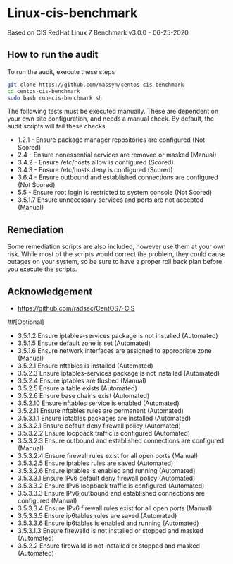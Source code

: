 # Linux-cis-benchmark
Based on CIS RedHat Linux 7 Benchmark v3.0.0 - 06-25-2020

## How to run the audit
To run the audit, execute these steps

```bash
git clone https://github.com/massyn/centos-cis-benchmark
cd centos-cis-benchmark
sudo bash run-cis-benchmark.sh
```
The following tests must be executed manually.  These are dependent on your own site configuration, and needs a manual check.  By default, the audit scripts will fail these checks.

* 1.2.1 - Ensure package manager repositories are configured (Not Scored)
* 2.4   - Ensure nonessential services are removed or masked (Manual)
* 3.4.2 - Ensure /etc/hosts.allow is configured (Scored)
* 3.4.3 - Ensure /etc/hosts.deny is configured (Scored)
* 3.6.4 - Ensure outbound and established connections are configured (Not Scored)
* 5.5   - Ensure root login is restricted to system console (Not Scored)
* 3.5.1.7 Ensure unnecessary services and ports are not accepted (Manual)

## Remediation
Some remediation scripts are also included, however use them at your own risk.  While most of the scripts would correct the problem, they could cause outages on your system, so be sure to have a proper roll back plan before you execute the scripts.

## Acknowledgement
* https://github.com/radsec/CentOS7-CIS

##[Optional]
* 3.5.1.2 Ensure iptables-services package is not installed (Automated)
* 3.5.1.5 Ensure default zone is set (Automated)
* 3.5.1.6 Ensure network interfaces are assigned to appropriate zone (Manual)
* 3.5.2.1 Ensure nftables is installed (Automated)
* 3.5.2.3 Ensure iptables-services package is not installed (Automated)
* 3.5.2.4 Ensure iptables are flushed (Manual)
* 3.5.2.5 Ensure a table exists (Automated)
* 3.5.2.6 Ensure base chains exist (Automated)
* 3.5.2.10 Ensure nftables service is enabled (Automated)
* 3.5.2.11 Ensure nftables rules are permanent (Automated)
* 3.5.3.1.1 Ensure iptables packages are installed (Automated)
* 3.5.3.2.1 Ensure default deny firewall policy (Automated)
* 3.5.3.2.2 Ensure loopback traffic is configured (Automated)
* 3.5.3.2.3 Ensure outbound and established connections are configured (Manual)
* 3.5.3.2.4 Ensure firewall rules exist for all open ports (Manual)
* 3.5.3.2.5 Ensure iptables rules are saved (Automated)
* 3.5.3.2.6 Ensure iptables is enabled and running (Automated)
* 3.5.3.3.1 Ensure IPv6 default deny firewall policy (Automated)
* 3.5.3.3.2 Ensure IPv6 loopback traffic is configured (Automated)
* 3.5.3.3.3 Ensure IPv6 outbound and established connections are configured (Manual)
* 3.5.3.3.4 Ensure IPv6 firewall rules exist for all open ports (Manual)
* 3.5.3.3.5 Ensure ip6tables rules are saved (Automated)
* 3.5.3.3.6 Ensure ip6tables is enabled and running (Automated)
* 3.5.3.1.3 Ensure firewalld is not installed or stopped and masked (Automated)
* 3.5.2.2 Ensure firewalld is not installed or stopped and masked (Automated)
